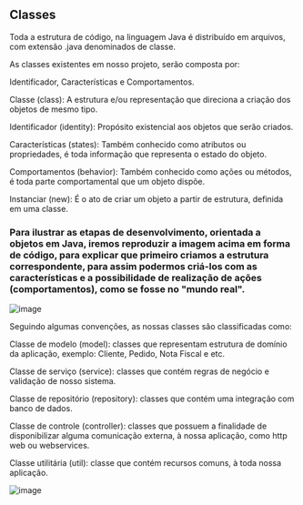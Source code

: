 ## Classes
Toda a estrutura de código, na linguagem Java é distribuído em arquivos, com extensão .java denominados de classe.

As classes existentes em nosso projeto, serão composta por:

Identificador, Características e Comportamentos.

Classe (class): A estrutura e/ou representação que direciona a criação dos objetos de mesmo tipo.

Identificador (identity): Propósito existencial aos objetos que serão criados.

Características (states): Também conhecido como atributos ou propriedades, é toda informação que representa o estado do objeto.

Comportamentos (behavior): Também conhecido como ações ou métodos, é toda parte comportamental que um objeto dispõe.

Instanciar (new): É o ato de criar um objeto a partir de estrutura, definida em uma classe.

### Para ilustrar as etapas de desenvolvimento, orientada a objetos em Java, iremos reproduzir a imagem acima em forma de código, para explicar que primeiro criamos a estrutura correspondente, para assim podermos criá-los com as características e a possibilidade de realização de ações (comportamentos), como se fosse no "mundo real".

![image](https://github.com/user-attachments/assets/eae099b3-c962-44e3-81a9-89bf688e9345)

Seguindo algumas convenções, as nossas classes são classificadas como:

Classe de modelo (model): classes que representam estrutura de domínio da aplicação, exemplo: Cliente, Pedido, Nota Fiscal e etc.

Classe de serviço (service): classes que contém regras de negócio e validação de nosso sistema.

Classe de repositório (repository): classes que contém uma integração com banco de dados.

Classe de controle (controller): classes que possuem a finalidade de disponibilizar alguma comunicação externa, à nossa aplicação, como http web ou webservices.

Classe utilitária (util): classe que contém recursos comuns, à toda nossa aplicação.

![image](https://github.com/user-attachments/assets/bd8bb6be-8d50-48be-a43c-d4c6717612d6)

